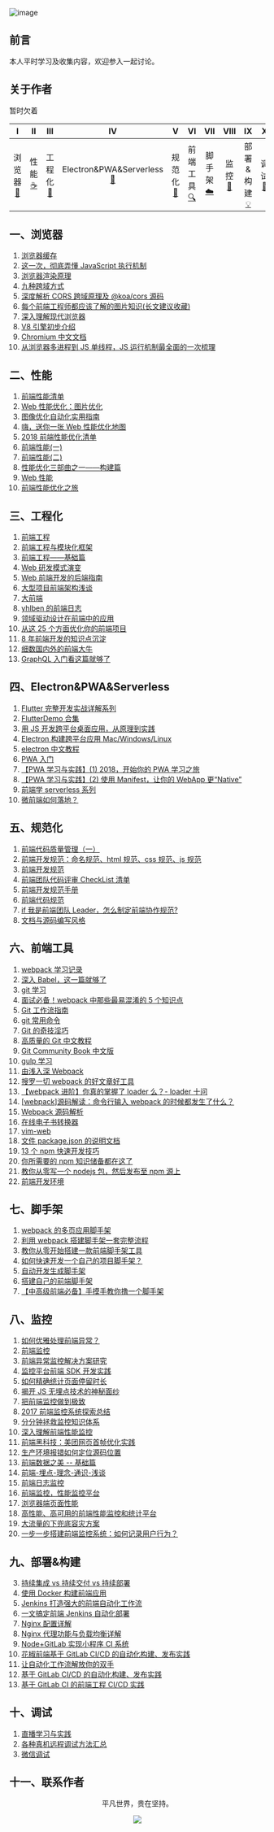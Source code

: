![image](./img/timg.jpg)
<br>

## 前言

本人平时学习及收集内容，欢迎参入一起讨论。

## 关于作者

暂时欠着

|              I              |           II            |             III             |                              IV                               |              V              |               VI                |            VII             |          VIII          |                IX                 |           X            |
| :-------------------------: | :---------------------: | :-------------------------: | :-----------------------------------------------------------: | :-------------------------: | :-----------------------------: | :------------------------: | :--------------------: | :-------------------------------: | :--------------------: |
| 浏览器<br />[📝](#一浏览器) | 性能<br/>[☕️](#二性能) | 工程化<br />[🐍](#三工程化) | Electron&PWA&Serverless<br />[🔗](#四Electron&PWA&Serverless) | 规范化<br />[📖](#五规范化) | 前端工具<br/> [🔍](#六前端工具) | 脚手架<br/>[☁️](#七脚手架) | 监控<br/>[📃](#八监控) | 部署&构建<br />[💡](#九部署&构建) | 调试<br/>[🔨](#十调试) |

## 一、浏览器

1. [浏览器缓存](https://github.com/ftTony/blog/issues/5)
1. [这一次，彻底弄懂 JavaScript 执行机制](https://juejin.im/post/59e85eebf265da430d571f89)
1. [浏览器渲染原理](https://github.com/ftTony/blog/issues/20)
1. [九种跨域方式](https://github.com/ftTony/blog/issues/21)
1. [深度解析 CORS 跨域原理及 @koa/cors 源码](https://mp.weixin.qq.com/s/S9NYjMAXq31zbieYBRG-rg)
1. [每个前端工程师都应该了解的图片知识(长文建议收藏)](https://mp.weixin.qq.com/s/O1n7_t4izdmpvn2mFrB-kg)
1. [深入理解现代浏览器](https://mp.weixin.qq.com/s/LkKNjrkx1V32lCjv92Cuuw)
1. [V8 引擎初步介绍](https://github.com/yanlele/node-index/tree/master/18%E5%B9%B4/12%E6%9C%88/03%E3%80%81V8%E5%BC%95%E6%93%8E%E5%88%9D%E6%AD%A5%E4%BB%8B%E7%BB%8D#%E6%B8%B2%E6%9F%93%E5%BC%95%E6%93%8E%E4%B8%8E%E7%BD%91%E9%A1%B5%E6%B8%B2%E6%9F%93)
1. [Chromium 中文文档](https://github.com/ahangchen/Chromium_doc_zh)
1. [从浏览器多进程到 JS 单线程，JS 运行机制最全面的一次梳理](https://segmentfault.com/a/1190000012925872)

## 二、性能

1. [前端性能清单](https://github.com/JohnsenZhou/Front-End-Performance-Checklist)
2. [Web 性能优化：图片优化](http://www.cnblogs.com/wizcabbit/p/web-image-optimization.html)
3. [图像优化自动化实用指南](https://mp.weixin.qq.com/s/3aosOSPut-zkqJDhBfVQ1Q)
4. [嗨，送你一张 Web 性能优化地图](https://mp.weixin.qq.com/s?__biz=MzUxMTcwOTM4Mg==&mid=2247483962&idx=1&sn=f9337ad983c6303811eb43d07d9f23d5&chksm=f96edb93ce195285943211e645cc683989826abdaaa8ab0b073a20761369ed04843c835c50b7#rd)
5. [2018 前端性能优化清单](https://juejin.im/post/5a966bd16fb9a0635172a50a)
6. [前端性能(一)](https://github.com/ftTony/blog/issues/28)
7. [前端性能(二)](https://github.com/ftTony/blog/issues/29)
8. [性能优化三部曲之一——构建篇](https://github.com/lcxfs1991/blog/issues/4)
9. [Web 性能](https://github.com/laoqiren/web-performance)
10. [前端性能优化之旅](https://github.com/alienzhou/fe-performance-journey)

## 三、工程化

1. [前端工程](https://www.zhihu.com/question/24558375)
1. [前端工程与模块化框架](https://github.com/fouber/blog/issues/4)
1. [前端工程——基础篇](https://github.com/fouber/blog/issues/10)
1. [Web 研发模式演变](https://github.com/lifesinger/blog/issues/184)
1. [Web 前端开发的后端指南](https://mp.weixin.qq.com/s/tbJ-X3_zKi4vR_1ST5maTQ)
1. [大型项目前端架构浅谈](https://juejin.im/post/5cea1f705188250640005472)
1. [大前端](https://github.com/azl397985856/automate-everything)
1. [yhlben 的前端日志](https://yhlben.github.io/blog/)
1. [领域驱动设计在前端中的应用](https://github.com/Vincedream/ddd-fe-demo)
1. [从这 25 个方面优化你的前端项目](https://mp.weixin.qq.com/s/awkX87vt9Gp23YfRE01C4A)
1. [8 年前端开发的知识点沉淀](https://juejin.im/post/5d0878aaf265da1b83338f74)
1. [细数国内外的前端大牛](https://juejin.im/post/5a9224c6f265da4e710f7786)
1. [GraphQL 入门看这篇就够了](https://mp.weixin.qq.com/s/cpPN5o_mbti9H8e-kZAY5Q)

## 四、Electron&PWA&Serverless

1. [Flutter 完整开发实战详解系列](https://github.com/CarGuo/GSYFlutterBook)
2. [FlutterDemo 合集](https://github.com/OpenFlutter/Flutter-Notebook)
3. [用 JS 开发跨平台桌面应用，从原理到实践](https://mp.weixin.qq.com/s/owtLBHgpzXqbJs3P1mjmLA)
4. [Electron 构建跨平台应用 Mac/Windows/Linux](https://juejin.im/post/5c46ab47e51d45522b4f55b1)
5. [electron 中文教程](https://wizardforcel.gitbooks.io/electron-doc/)
6. [PWA 入门](https://zhuanlan.zhihu.com/p/32601560)
7. [【PWA 学习与实践】(1) 2018，开始你的 PWA 学习之旅](https://github.com/alienzhou/blog/issues/2)
8. [【PWA 学习与实践】(2) 使用 Manifest，让你的 WebApp 更“Native”](https://github.com/alienzhou/blog/issues/3)
9. [前端学 serverless 系列](https://juejin.im/post/5d1c9380f265da1bc94f098e)
10. [微前端如何落地？](https://juejin.im/post/5d1d8d426fb9a07efe2dda40)

## 五、规范化

1. [前端代码质量管理（一）](https://juejin.im/post/5cb5c3445188256c83279255)
1. [前端开发规范：命名规范、html 规范、css 规范、js 规范](https://juejin.im/post/592d4a5b0ce463006b43b6da)
1. [前端开发规范](https://github.com/senntyou/blogs/blob/master/architecture/3.md)
1. [前端团队代码评审 CheckList 清单](https://juejin.im/post/5d1c6550518825330a3bfa01)
1. [前端开发规范手册](https://github.com/Aaaaaashu/Guide)
1. [前端代码规范](https://github.com/airbnb/javascript)
1. [if 我是前端团队 Leader，怎么制定前端协作规范?](https://juejin.im/post/5d3a7134f265da1b5d57f1ed)
1. [文档与源码编写风格](https://github.com/fex-team/styleguide)

## 六、前端工具

1. [webpack 学习记录](https://github.com/ftTony/blog/issues/2)
1. [深入 Babel，这一篇就够了](https://juejin.im/post/5c21b584e51d4548ac6f6c99)
1. [git 学习](https://github.com/geeeeeeeeek/git-recipes)
1. [面试必备！webpack 中那些最易混淆的 5 个知识点](https://juejin.im/post/5cede821f265da1bbd4b5630)
1. [Git 工作流指南](https://github.com/oldratlee/translations/tree/master/git-workflows-and-tutorials)
1. [git 常用命令](https://github.com/ftTony/blog/issues/27)
1. [Git 的奇技淫巧](https://github.com/521xueweihan/git-tips)
1. [高质量的 Git 中文教程](https://github.com/geeeeeeeeek/git-recipes)
1. [Git Community Book 中文版](http://gitbook.liuhui998.com/index.html)
1. [gulp 学习](https://www.gulpjs.com.cn/)
1. [由浅入深 Webpack](https://github.com/yanlele/node-index/blob/master/book/11、深入webpack工程化/01、由浅入深Webpack/README.md)
1. [搜罗一切 webpack 的好文章好工具](https://github.com/webpack-china/awesome-webpack-cn)
1. [【webpack 进阶】你真的掌握了 loader 么？- loader 十问](https://github.com/alienzhou/blog/issues/21)
1. [[webpack]源码解读：命令行输入 webpack 的时候都发生了什么？](https://github.com/DDFE/DDFE-blog/issues/12)
1. [Webpack 源码解析](https://github.com/lihongxun945/diving-into-webpack)
1. [在线电子书转换器](http://cn.epubee.com/)
1. [vim-web](https://github.com/jaywcjlove/vim-web)
1. [文件 package.json 的说明文档](https://github.com/jaywcjlove/package.json)
1. [13 个 npm 快速开发技巧](https://juejin.im/post/5d1d40ea6fb9a07eb94fa7df)
1. [你所需要的 npm 知识储备都在这了](https://juejin.im/post/5d08d3d3f265da1b7e103a4d)
1. [教你从零写一个 nodejs 包，然后发布至 npm 源上](https://mp.weixin.qq.com/s/Z2zbd9RjOpHYfR_eGnrHJg)
1. [前端开发环境](http://fe.surge.sh/guide/)

## 七、脚手架

1. [webpack 的多页应用脚手架](https://github.com/Array-Huang/webpack-seed)
1. [利用 webpack 搭建脚手架一套完整流程](https://mp.weixin.qq.com/s/23f64lu-qAEAK76lFYyzow)
1. [教你从零开始搭建一款前端脚手架工具](https://juejin.im/post/5c237d1a5188256b9e0f21e1)
1. [如何快速开发一个自己的项目脚手架？](https://github.com/alienzhou/blog/issues/29)
1. [自动开发生成脚手架](https://github.com/yanlele/le-cli)
1. [搭建自己的前端脚手架](https://github.com/senntyou/blogs/blob/master/advanced/13.md)
1. [【中高级前端必备】手摸手教你撸一个脚手架](https://mp.weixin.qq.com/s/noKG8ylD2EbsB1dENh2xug)

## 八、监控

1. [如何优雅处理前端异常？](https://zhuanlan.zhihu.com/p/51800345)
2. [前端监控](https://juejin.im/post/5b5dcfb46fb9a04f8f37afbb)
3. [前端异常监控解决方案研究](https://cdc.tencent.com/2018/09/13/frontend-exception-monitor-research/)
4. [监控平台前端 SDK 开发实践](https://tech.meituan.com/2017/09/07/hunt-sdk-practice.html)
5. [如何精确统计页面停留时长](https://techblog.toutiao.com/2018/06/05/ru-he-jing-que-tong-ji-ye-mian-ting-liu-shi-chang/)
6. [揭开 JS 无埋点技术的神秘面纱](http://unclechen.github.io/2018/06/24/%E6%8F%AD%E5%BC%80JS%E6%97%A0%E5%9F%8B%E7%82%B9%E6%8A%80%E6%9C%AF%E7%9A%84%E7%A5%9E%E7%A7%98%E9%9D%A2%E7%BA%B1/)
7. [把前端监控做到极致](https://zhuanlan.zhihu.com/p/32262716)
8. [2017 前端监控系统探索总结](https://juejin.im/post/5a3e121451882533f01ec66d)
9. [分分钟拯救监控知识体系](https://mp.weixin.qq.com/s/6sxfAG1Ngr6s8Zz4zE-ncQ)
10. [深入理解前端性能监控](https://juejin.im/post/5caaacc0e51d452b45296487)
11. [前端黑科技：美团网页首帧优化实践](https://juejin.im/post/5bee7dd4e51d451f5b54cbb4)
12. [生产环境报错如何定位源码位置](https://mp.weixin.qq.com/s/ICfqj2SgTD_QEC0KH8G9vg)
13. [前端数据之美 -- 基础篇](http://fex.baidu.com/blog/2014/05/front_end-data/)
14. [前端-埋点-理念-通识-浅谈](https://juejin.im/post/5d182a3bf265da1b667bf0be)
15. [前端日志监控](https://github.com/a597873885/webfunny_monitor)
16. [前端监控，性能监控平台](https://github.com/kisslove/web-monitoring)
17. [浏览器端页面性能](https://github.com/wangweianger/web-report-sdk)
18. [高性能、高可用的前端性能监控和统计平台](https://github.com/wangweianger/zanePerfor)
19. [大流量的下兜底容灾方案](https://www.barretlee.com/blog/2015/09/16/backup-solution-at-big-traffic/)
20. [一步一步搭建前端监控系统：如何记录用户行为？](https://juejin.im/post/5d44ec1cf265da039a2869c0)

## 九、部署&构建

3. [持续集成 vs 持续交付 vs 持续部署](https://mp.weixin.qq.com/s/Y09_FYS2IWae24geE7tK-Q)
4. [使用 Docker 构建前端应用](https://zhuanlan.zhihu.com/p/39241059)
5. [Jenkins 打造强大的前端自动化工作流](https://juejin.im/post/5ad1980e6fb9a028c42ea1be)
6. [一文搞定前端 Jenkins 自动化部署](https://mp.weixin.qq.com/s/DLXnbY3AcZHMgrPw0T28mQ)
7. [Nginx 配置详解](https://www.cnblogs.com/knowledgesea/p/5175711.html)
8. [Nginx 代理功能与负载均衡详解](https://www.cnblogs.com/knowledgesea/p/5199046.html)
9. [Node+GitLab 实现小程序 CI 系统](https://mp.weixin.qq.com/s/5NsY5cj0n1AuU0-zT1VrEQ)
10. [花椒前端基于 GitLab CI/CD 的自动化构建、发布实践](https://mp.weixin.qq.com/s/0VtDFv5bxJp2OyJGufBV0w)
11. [让自动化工作流解放你的双手](https://mp.weixin.qq.com/s/MJX5pVwugKsRO__fjhPVmg)
12. [基于 GitLab CI/CD 的自动化构建、发布实践](https://mp.weixin.qq.com/s/z2f1i2FgrVGofQR6nKTd1A)
13. [基于 GitLab CI 的前端工程 CI/CD 实践](https://github.com/giscafer/front-end-manual/issues/27)

## 十、调试

1. [直播学习与实践](https://github.com/ftTony/blog/issues/4)
1. [各种真机远程调试方法汇总](https://github.com/jieyou/remote_inspect_web_on_real_device)
1. [微信调试](https://github.com/wuchangming/spy-debugger)

## 十一、联系作者

<div align="center">
    <p>
        平凡世界，贵在坚持。
    </p>
    <img src="./img/contact.png" />
</div>
